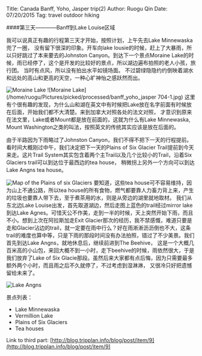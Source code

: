 Title: Canada Banff, Yoho, Jasper trip(2)
Author: Ruogu Qin
Date: 07/20/2015
Tag: travel
     outdoor
     hiking

####第三天————Banff到Lake Louise区域

我可以说真正有趣的行程第三天才开始，按照计划，上午先去Lake Minnewaska兜了一圈， 没有留下很深的印象。开车向lake lousie的时候，赶上了大暴雨，所以只好跳过了本来要去的Johnston Canyon。到达下一个景点Moraine Lake的时候，雨已经停了，这个是开发的比较好的景点，所以湖边遍布拍照的老人小孩，旅行团。 当时有点风，所以没有拍出水平如镜场面。
不过碧绿隐隐约约倒映着湖水和远处的高山和更高的天空，一种心旷神怡之感跃然而出。

![Moraine Lake](/home/ruogu/Pictures/IMG_20150630_105356.jpg)
![Moraine Lake](/home/ruogu/Pictures/picked/processed/banff_yoho_jasper 704-1.jpg)
这里有个很有趣的发现，为什么山和湖在英文中有时候把Lake放在名字前面有时候放在后面，开始我们都不大清楚。来到加拿大对照各处的法文对照，
才意识到原来在法文里，Lake或者Mount都是放在前面的，这就为什么有Lake Minnewaska, Mount Washington之类的叫法，按照英文的传统其实应该是放在后面的。

由于半路因为下雨略过了Johnston Canyon，我们不得不把下一天的行程提前。看时间大概刚过中午，我们决定把下一天的Plains of Six Glacier Trail提前到今天来走。这片Trail System其实包含着两个主Trail以及几个比较小的Trail，沿着Six Glaciers trail可以到达位于最西边的tea house， 稍微拐上另外一个方向可以到达Lake Angns tea house。

![Map of the Plains of six Glaciers](/home/ruogu/Pictures/plain-of-six-glaciers-map.jpg)
要知道，这些tea house可不容易维持，因为山上不通公路，所以tea house的所有食物，燃气都要靠人力畜力背上来，产生的垃圾也要靠人带下去，至于煮茶用的水，则是从旁边的湖里就地取材。
我们从东北边Lake Louise出发，首先取道湖边，然后走图上蓝色的trail经过mirror lake到达Lake Agnes。可惜天公不作美，走到一半的时候，天上突然开始下雨，而且不小。想到上次在阿拉斯加走Exit Glacier那次的经历，我不禁感慨，难道只要是走和Glacier沾边的trail，就一定要在雨中行么？好在雨淅淅沥沥倒也不大，这条trail的难度也算中等，只是下雨的那段时间没有办法拍照，错过了不少美景。我们首先到达Lake Angns，就地休息后，继续前进到The Beehive， 这是一个大概几百米高的小山包，来回大概不到一小时，走下beehive的时候，雨依然很大，于是我们放弃了Lake of Six Glacie那段。虽然后来大家都有点后悔，因为只需要最多额外两个小时，而且雨之后不久就停了，不过考虑到湿淋淋，
又很冷只好把遗憾留给未来了。

![Lake Angns](/home/ruogu/Pictures/IMG_20150629_140615.jpg)

景点列表：
* Lake Minnewaska
* Vermillion Lake
* Plains of Six Glaciers
* Tea houses

Link to third part: [http://blog.tripplan.info/blog/post/item/9](http://blog.tripplan.info/blog/post/item/9)
